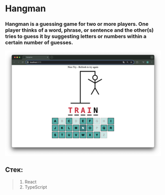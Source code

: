 # Hangman 
### Hangman is a guessing game for two or more players. One player thinks of a word, phrase, or sentence and the other(s) tries to guess it by suggesting letters or numbers within a certain number of guesses.

![image](src/img/prev.png)

## Стек:
>1. React
>2. TypeScript